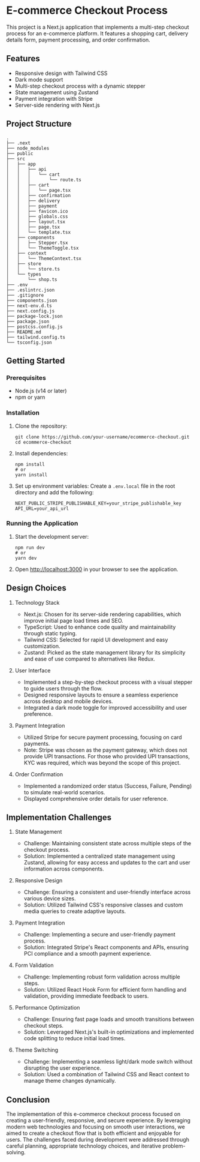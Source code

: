 # E-commerce Checkout Process

This project is a Next.js application that implements a multi-step checkout process for an e-commerce platform. It features a shopping cart, delivery details form, payment processing, and order confirmation.

## Features

- Responsive design with Tailwind CSS
- Dark mode support
- Multi-step checkout process with a dynamic stepper
- State management using Zustand
- Payment integration with Stripe
- Server-side rendering with Next.js

## Project Structure

```
.
├── .next
├── node_modules
├── public
├── src
│   ├── app
│   │   ├── api
│   │   │   └── cart
│   │   │       └── route.ts
│   │   ├── cart
│   │   │   └── page.tsx
│   │   ├── confirmation
│   │   ├── delivery
│   │   ├── payment
│   │   ├── favicon.ico
│   │   ├── globals.css
│   │   ├── layout.tsx
│   │   ├── page.tsx
│   │   └── template.tsx
│   ├── components
│   │   ├── Stepper.tsx
│   │   └── ThemeToggle.tsx
│   ├── context
│   │   └── ThemeContext.tsx
│   ├── store
│   │   └── store.ts
│   └── types
│       └── shop.ts
├── .env
├── .eslintrc.json
├── .gitignore
├── components.json
├── next-env.d.ts
├── next.config.js
├── package-lock.json
├── package.json
├── postcss.config.js
├── README.md
├── tailwind.config.ts
└── tsconfig.json
```

## Getting Started

### Prerequisites

- Node.js (v14 or later)
- npm or yarn

### Installation

1. Clone the repository:

   ```
   git clone https://github.com/your-username/ecommerce-checkout.git
   cd ecommerce-checkout
   ```

2. Install dependencies:

   ```
   npm install
   # or
   yarn install
   ```

3. Set up environment variables:
   Create a `.env.local` file in the root directory and add the following:
   ```
   NEXT_PUBLIC_STRIPE_PUBLISHABLE_KEY=your_stripe_publishable_key
   API_URL=your_api_url
   ```

### Running the Application

1. Start the development server:

   ```
   npm run dev
   # or
   yarn dev
   ```

2. Open [http://localhost:3000](http://localhost:3000) in your browser to see the application.

## Design Choices

1. Technology Stack

   - Next.js: Chosen for its server-side rendering capabilities, which improve initial page load times and SEO.
   - TypeScript: Used to enhance code quality and maintainability through static typing.
   - Tailwind CSS: Selected for rapid UI development and easy customization.
   - Zustand: Picked as the state management library for its simplicity and ease of use compared to alternatives like Redux.

2. User Interface

   - Implemented a step-by-step checkout process with a visual stepper to guide users through the flow.
   - Designed responsive layouts to ensure a seamless experience across desktop and mobile devices.
   - Integrated a dark mode toggle for improved accessibility and user preference.

3. Payment Integration

   - Utilized Stripe for secure payment processing, focusing on card payments.
   - Note: Stripe was chosen as the payment gateway, which does not provide UPI transactions. For those who provided UPI transactions, KYC was required, which was beyond the scope of this project.

4. Order Confirmation
   - Implemented a randomized order status (Success, Failure, Pending) to simulate real-world scenarios.
   - Displayed comprehensive order details for user reference.

## Implementation Challenges

1. State Management

   - Challenge: Maintaining consistent state across multiple steps of the checkout process.
   - Solution: Implemented a centralized state management using Zustand, allowing for easy access and updates to the cart and user information across components.

2. Responsive Design

   - Challenge: Ensuring a consistent and user-friendly interface across various device sizes.
   - Solution: Utilized Tailwind CSS's responsive classes and custom media queries to create adaptive layouts.

3. Payment Integration

   - Challenge: Implementing a secure and user-friendly payment process.
   - Solution: Integrated Stripe's React components and APIs, ensuring PCI compliance and a smooth payment experience.

4. Form Validation

   - Challenge: Implementing robust form validation across multiple steps.
   - Solution: Utilized React Hook Form for efficient form handling and validation, providing immediate feedback to users.

5. Performance Optimization

   - Challenge: Ensuring fast page loads and smooth transitions between checkout steps.
   - Solution: Leveraged Next.js's built-in optimizations and implemented code splitting to reduce initial load times.

6. Theme Switching
   - Challenge: Implementing a seamless light/dark mode switch without disrupting the user experience.
   - Solution: Used a combination of Tailwind CSS and React context to manage theme changes dynamically.

## Conclusion

The implementation of this e-commerce checkout process focused on creating a user-friendly, responsive, and secure experience. By leveraging modern web technologies and focusing on smooth user interactions, we aimed to create a checkout flow that is both efficient and enjoyable for users. The challenges faced during development were addressed through careful planning, appropriate technology choices, and iterative problem-solving.
